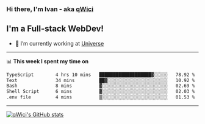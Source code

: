 ### Hi there, I'm Ivan - aka [qWici][website]

## I'm a Full-stack WebDev!
- 🔭 I’m currently working at [Universe][universe]

---

📊 **This week I spent my time on**
<!--START_SECTION:waka-->

```txt
TypeScript        4 hrs 10 mins   ███████████████████▓░░░░░   78.92 %
Text              34 mins         ██▓░░░░░░░░░░░░░░░░░░░░░░   10.92 %
Bash              8 mins          ▓░░░░░░░░░░░░░░░░░░░░░░░░   02.69 %
Shell Script      6 mins          ▓░░░░░░░░░░░░░░░░░░░░░░░░   02.03 %
.env file         4 mins          ▒░░░░░░░░░░░░░░░░░░░░░░░░   01.53 %
```

<!--END_SECTION:waka-->

---

[![qWici's GitHub stats](https://github-readme-stats.vercel.app/api?username=qWici)](https://github.com/qWici/github-readme-stats)

[website]: https://devkucher.com
[twitter]: https://twitter.com/KucherDev
[linkedin]: https://www.linkedin.com/in/ivankucher
[universe]: https://universeapps.limited
